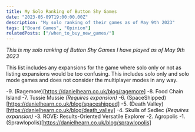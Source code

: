 ```yaml
---
title: My Solo Ranking of Button Shy Games
date: "2023-05-09T19:00:00.00Z"
description: "My solo ranking of their games as of May 9th 2023"
tags: ["Board Games", "Opinion"]
relatedPosts: ["/when_to_buy_new_games/"]
---
```


_This is my solo ranking of Button Shy Games I have played as of May 9th 2023_

This list includes any expansions for the game where solo only or not as listing expansions would be too confusing. This includes solo only and solo mode games and does not consider the multiplayer modes in any way.

-9. (Ragemore)[https://danielhearn.co.uk/blog/ragemore]
-8. Food Chain Island
-7. Tussie Mussie _(Requires expansion)_
-6. (SpaceShipped)[https://danielhearn.co.uk/blog/spaceshipped]
-5. (Death Valley)[https://danielhearn.co.uk/blog/death_valley]
-4. Skulls of Sedlec _(Requires expansion)_
-3. ROVE: Results-Oriented Versatile Explorer
-2. Agropolis
-1. (Sprawlopolis)[https://danielhearn.co.uk/blog/sprawlopolis]
